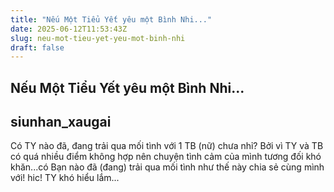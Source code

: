 ```yaml
---
title: "Nếu Một Tiểu Yết yêu một Bình Nhi..."
date: 2025-06-12T11:53:43Z
slug: neu-mot-tieu-yet-yeu-mot-binh-nhi
draft: false
---
```


## Nếu Một Tiểu Yết yêu một Bình Nhi...

## siunhan_xaugai

Có TY nào đã, đang trải qua mối tình với 1 TB (nữ) chưa nhỉ? Bởi vì TY và TB có quá nhiều điểm không hợp nên chuyện tình cảm của mình tương đối khó khăn...có Bạn nào đã (đang) trải qua mối tình như thế này chia sẻ cùng mình với! hic! TY khó hiểu lắm...